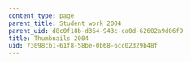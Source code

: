 ```yaml
---
content_type: page
parent_title: Student work 2004
parent_uid: d8c0f18b-d364-943c-ca0d-62602a9d06f9
title: Thumbnails 2004
uid: 73098cb1-61f8-58be-0b68-6cc02329b48f
---
```

